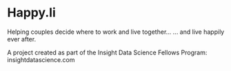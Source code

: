 Happy.li
========
Helping couples decide where to work and live together... 
... and live happily ever after.

A project created as part of the Insight Data Science Fellows Program: insightdatascience.com
